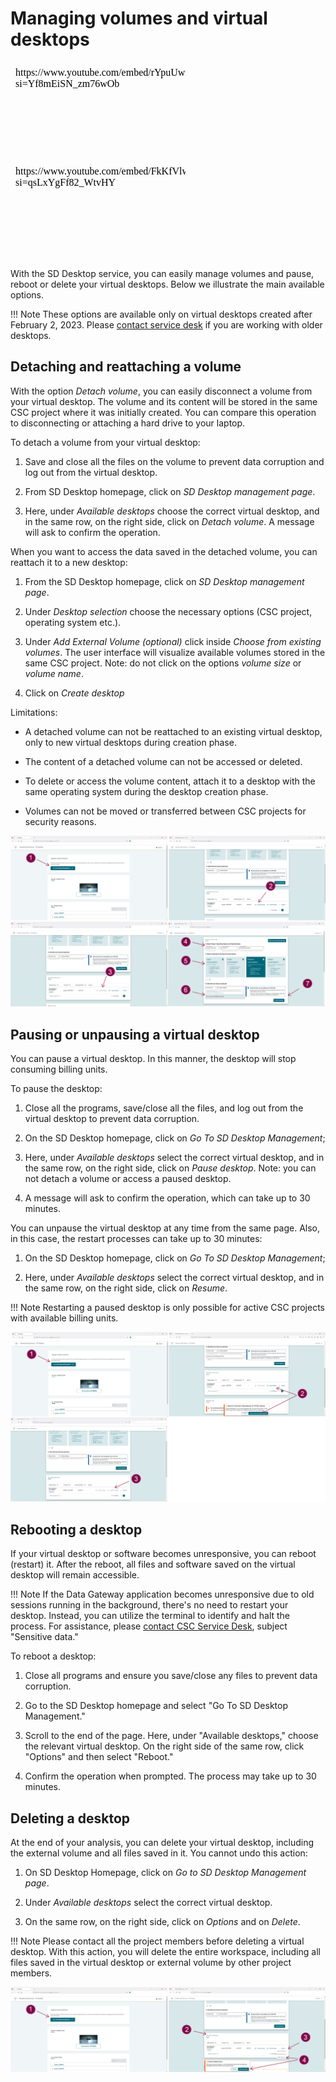 # Managing volumes and virtual desktops

<iframe width="280" height="155" srcdoc="https://www.youtube.com/embed/rYpuUwm8LhQ?si=Yf8mEiSN_zm76wOb" title="YouTube video player" frameborder="0" allow="accelerometer; autoplay; clipboard-write; encrypted-media; gyroscope; picture-in-picture" allowfullscreen></iframe>

<iframe width="280" height="155" srcdoc="https://www.youtube.com/embed/FkKfVlwr5CA?si=qsLxYgFf82_WtvHY" title="YouTube video player" frameborder="0" allow="accelerometer; autoplay; clipboard-write; encrypted-media; gyroscope; picture-in-picture" allowfullscreen></iframe>

With the SD Desktop service, you can easily manage volumes and pause, reboot or delete your virtual desktops. Below we illustrate the main available options. 

!!! Note
    These options are available only on virtual desktops created after February 2, 2023. Please [contact service desk](../../support/contact.md) if you are working with older desktops. 


## Detaching and reattaching a volume 

With the option _Detach volume_, you can easily disconnect a volume from your virtual desktop. The volume and its content will be stored in the same CSC project where it was initially created. You can compare this operation to disconnecting or attaching a hard drive to your laptop.

To detach a volume from your virtual desktop:

1. Save and close all the files on the volume to prevent data corruption and log out from the virtual desktop.

2. From SD Desktop homepage, click on _SD Desktop management page_.

3. Here, under _Available desktops_ choose the correct virtual desktop, and in the same row, on the right side, click on _Detach volume_.
A message will ask to confirm the operation.


When you want to access the data saved in the detached volume, you can reattach it to a new desktop:

1. From the SD Desktop homepage, click on _SD Desktop management page_.

2. Under _Desktop selection_ choose the necessary options (CSC project, operating system etc.). 

3. Under _Add External Volume (optional)_ click inside _Choose from existing volumes_. The user interface will visualize available volumes stored in the same CSC project. Note: do not click on the options _volume size_ or _volume name_. 

4. Click on _Create desktop_


Limitations:

- A detached volume can not be reattached to an existing virtual desktop, only to new virtual desktops during creation phase. 

- The content of a detached volume can not be accessed or deleted.

- To delete or access the volume content, attach it to a desktop with the same operating system during the desktop creation phase. 

- Volumes can not be moved or transferred between CSC projects for security reasons.

[![Desktop-volume](images/desktop/volume.png)](images/desktop/volume.png)

## Pausing or unpausing a virtual desktop

You can pause a virtual desktop. In this manner, the desktop will stop consuming billing units. 

To pause the desktop:

1. Close all the programs, save/close all the files, and log out from the virtual desktop to prevent data corruption.

2. On the SD Desktop homepage, click on _Go To SD Desktop Management_;

3. Here, under _Available desktops_ select the correct virtual desktop, and in the same row, on the right side, click on _Pause desktop_. Note: you can not detach a volume or access a paused desktop. 

4. A message will ask to confirm the operation, which can take up to 30 minutes.

You can unpause the virtual desktop at any time from the same page. Also, in this case, the restart processes can take up to 30 minutes:

1. On the SD Desktop homepage, click on _Go To SD Desktop Management_;

2. Here, under _Available desktops_ select the correct virtual desktop, and in the same row, on the right side, click on _Resume_. 

!!! Note
    Restarting a paused desktop is only possible for active CSC projects with available billing units. 

[![Desktop-volume](images/desktop/pause.png)](images/desktop/pause.png)


## Rebooting a desktop

If your virtual desktop or software becomes unresponsive, you can reboot (restart) it. After the reboot, all files and software saved on the virtual desktop will remain accessible.

!!! Note
    If the Data Gateway application becomes unresponsive due to old sessions running in the background, there's no need to restart your desktop. Instead, you can utilize the terminal to identify and halt the process. For assistance, please [contact CSC Service Desk](../../support/contact.md), subject "Sensitive data."

To reboot a desktop:

1. Close all programs and ensure you save/close any files to prevent data corruption.
    
2. Go to the SD Desktop homepage and select "Go To SD Desktop Management."
    
3. Scroll to the end of the page. Here, under "Available desktops," choose the relevant virtual desktop. On the right side of the same row, click "Options" and then select "Reboot."
    
4. Confirm the operation when prompted. The process may take up to 30 minutes.



## Deleting a desktop

At the end of your analysis, you can delete your virtual desktop, including the external volume and all files saved in it. You cannot undo this action:

1. On SD Desktop Homepage, click on _Go to SD Desktop Management page_.

2. Under _Available desktops_ select the correct virtual desktop.

3. On the same row, on the right side, click on _Options_ and on _Delete_.

!!! Note
    Please contact all the project members before deleting a virtual desktop. With this action, you will delete the entire workspace, including all files saved in the virtual desktop or external volume by other project members. 



 [![Desktop-delete](images/desktop/desktop-deleting.png)](images/desktop/desktop-deleting.png)
